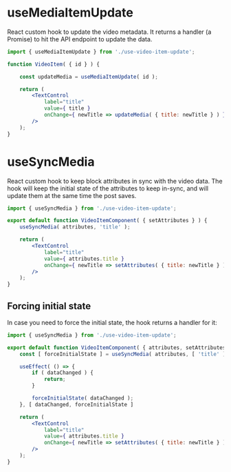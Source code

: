 # useMediaItemUpdate

React custom hook to update the video metadata.
It returns a handler (a Promise) to hit the API endpoint to update the data.

```jsx
import { useMediaItemUpdate } from './use-video-item-update';

function VideoItem( { id } ) {

	const updateMedia = useMediaItemUpdate( id );

	return (
		<TextControl
			label="title"
			value={ title }
			onChange={ newTitle => updateMedia( { title: newTitle } ) }
		/>
	);
}
```

# useSyncMedia

React custom hook to keep block attributes in sync with the video data.
The hook will keep the initial state of the attributes to keep in-sync,
and will update them at the same time the post saves.

```jsx
import { useSyncMedia } from './use-video-item-update';

export default function VideoItemComponent( { setAttributes } ) {
	useSyncMedia( attributes, 'title' );

	return (
		<TextControl
			label="title"
			value={ attributes.title }
			onChange={ newTitle => setAttributes( { title: newTitle } ) }
		/>
	);
}
```

## Forcing initial state

In case you need to force the initial state, the hook returns a handler for it:

```jsx
import { useSyncMedia } from './use-video-item-update';

export default function VideoItemComponent( { attributes, setAttributes } ) {
	const [ forceInitialState ] = useSyncMedia( attributes, [ 'title' ] );

	useEffect( () => {
		if ( dataChanged ) {
			return;
		}

		forceInitialState( dataChanged );
	}, [ dataChanged, forceInitialState ]

	return (
		<TextControl
			label="title"
			value={ attributes.title }
			onChange={ newTitle => setAttributes( { title: newTitle } ) }
		/>
	);
}
```